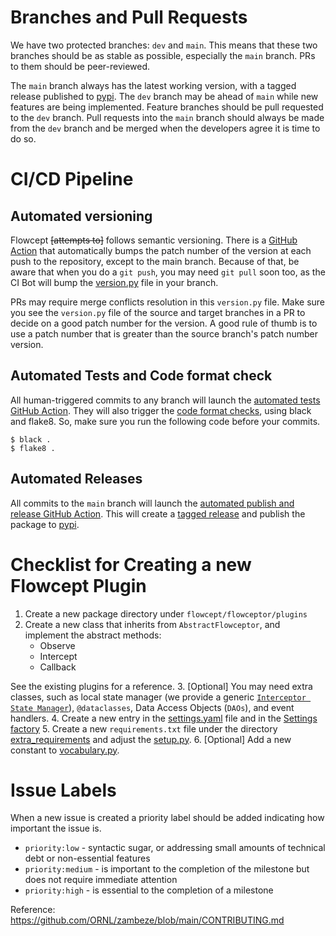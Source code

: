 
# Branches and Pull Requests

We have two protected branches: `dev` and `main`. This means that these two branches should be as stable as
possible, especially the `main` branch. PRs to them should be peer-reviewed.   

The `main` branch always has the latest working version, with a tagged release published to 
[pypi](https://pypi.org/project/flowcept). 
The `dev` branch may be ahead of `main` while new features are
being implemented. Feature branches should be pull requested to the `dev` branch. Pull requests into the 
`main` branch should always be made from the `dev` branch and be merged when the developers agree it is time
to do so.

# CI/CD Pipeline

## Automated versioning

Flowcept ~~[attempts to]~~ follows semantic versioning.
There is a [GitHub Action](.github/workflows/bump-version.yml) that automatically bumps the 
patch number of the version at each push to the repository, except to the main branch. 
Because of that, be aware that when you do a `git push`, you may need `git pull` soon too, as the
CI Bot will bump the [version.py](flowcept/version.py) file in your branch.

PRs may require merge conflicts resolution in this `version.py` file. Make sure you see the `version.py` file of the
source and target branches in a PR to decide on a good patch number for the version. A good rule of thumb 
is to use a patch number that is greater than the source branch's patch number version.

## Automated Tests and Code format check

All human-triggered commits to any branch will launch the [automated tests GitHub Action](.github/workflows/run-unit-tests.yml).
They will also trigger the [code format checks](.github/workflows/code-formatting.yml),
using black and flake8. So, make sure you run the following code before your commits.

```shell
$ black .
$ flake8 .  
```

## Automated Releases

All commits to the `main` branch will launch the [automated publish and release GitHub Action](.github/workflows/create-release-n-publish.yml).
This will create a [tagged release](https://github.com/ORNL/flowcept/releases) and publish the package to [pypi](https://pypi.org/project/flowcept).

# Checklist for Creating a new Flowcept Plugin

1. Create a new package directory under `flowcept/flowceptor/plugins`
2. Create a new class that inherits from `AbstractFlowceptor`, and implement the abstract methods:
    - Observe
    - Intercept
    - Callback
    
See the existing plugins for a reference.
3. [Optional] You may need extra classes, such as 
   local state manager (we provide a generic [`Interceptor State Manager`](flowcept/flowceptor/plugins/interceptor_state_manager.py)),
   `@dataclasses`, Data Access Objects (`DAOs`), and event handlers. 
4. Create a new entry in the [settings.yaml](resources/settings.yaml) file and in the [Settings factory](flowcept/flowceptor/plugins/settings_factory.py)
5. Create a new `requirements.txt` file under the directory [extra_requirements](extra_requirements) and
adjust the [setup.py](setup.py).
6. [Optional] Add a new constant to [vocabulary.py](flowcept/commons/vocabulary.py).


# Issue Labels

When a new issue is created a priority label should be added indicating how important the issue is.

* `priority:low` - syntactic sugar, or addressing small amounts of technical debt or non-essential features
* `priority:medium` - is important to the completion of the milestone but does not require immediate attention
* `priority:high` - is essential to the completion of a milestone

Reference: https://github.com/ORNL/zambeze/blob/main/CONTRIBUTING.md
